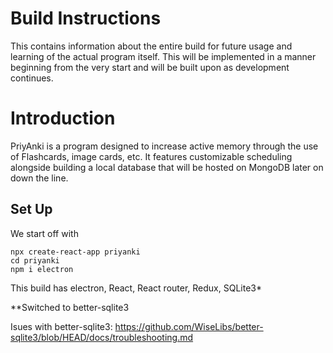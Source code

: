 # Build Instructions
This contains information about the entire build for future usage and learning of the actual program itself. This will be implemented in a manner beginning from the very start and will be built upon as development continues. 

# Introduction
PriyAnki is a program designed to increase active memory through the use of Flashcards, image cards, etc. It features customizable scheduling alongside building a local database that will be hosted on MongoDB later on down the line.


## Set Up

We start off with
``` PS
npx create-react-app priyanki
cd priyanki
npm i electron
```

This build has electron, React, React router, Redux, SQLite3*

**Switched to better-sqlite3

Isues with better-sqlite3: https://github.com/WiseLibs/better-sqlite3/blob/HEAD/docs/troubleshooting.md